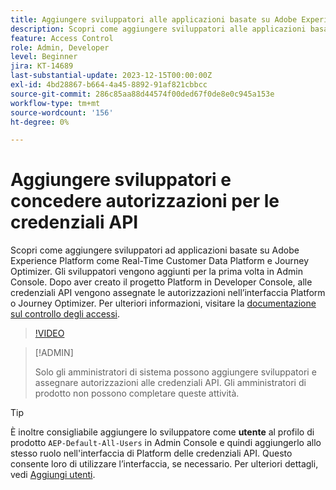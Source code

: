 ```yaml
---
title: Aggiungere sviluppatori alle applicazioni basate su Adobe Experience Platform
description: Scopri come aggiungere sviluppatori alle applicazioni basate su Adobe Experience Platform e concedere autorizzazioni per le credenziali API
feature: Access Control
role: Admin, Developer
level: Beginner
jira: KT-14689
last-substantial-update: 2023-12-15T00:00:00Z
exl-id: 4bd28867-b664-4a45-8892-91af821cbbcc
source-git-commit: 286c85aa88d44574f00ded67f0de8e0c945a153e
workflow-type: tm+mt
source-wordcount: '156'
ht-degree: 0%

---
```


# Aggiungere sviluppatori e concedere autorizzazioni per le credenziali API

Scopri come aggiungere sviluppatori ad applicazioni basate su Adobe Experience Platform come Real-Time Customer Data Platform e Journey Optimizer. Gli sviluppatori vengono aggiunti per la prima volta in Admin Console. Dopo aver creato il progetto Platform in Developer Console, alle credenziali API vengono assegnate le autorizzazioni nell’interfaccia Platform o Journey Optimizer. Per ulteriori informazioni, visitare la [documentazione sul controllo degli accessi](https://experienceleague.adobe.com/docs/experience-platform/access-control/home.html?lang=it).

>[!VIDEO](https://video.tv.adobe.com/v/3426407?learn=on&enablevpops)

>[!ADMIN]
>
>Solo gli amministratori di sistema possono aggiungere sviluppatori e assegnare autorizzazioni alle credenziali API. Gli amministratori di prodotto non possono completare queste attività.

>[!TIP]
>
>È inoltre consigliabile aggiungere lo sviluppatore come **utente** al profilo di prodotto `AEP-Default-All-Users` in Admin Console e quindi aggiungerlo allo stesso ruolo nell&#39;interfaccia di Platform delle credenziali API. Questo consente loro di utilizzare l’interfaccia, se necessario. Per ulteriori dettagli, vedi [Aggiungi utenti](add-users.md).
